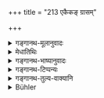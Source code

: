 +++
title = "213 एकैकङ् ग्रासम्"

+++

<details><summary>गङ्गानथ-मूलानुवादः</summary>

The twice-born man who is performing the ‘Atikṛcchra’ shall eat only one mouthful at each of the three times mentioned above, for three days,—and shall fast during the last three days.—(213)
</details>

<details><summary>मेधातिथिः</summary>

**पूर्ववद्** इति प्राजापत्यविधिम् अतिदिशति । एष्व् एव कालेष्व् **एकैकं ग्रासम्** अश्नीयात् ॥ ११.२१३ ॥
</details>

<details><summary>गङ्गानथ-भाष्यानुवादः</summary>

‘*Mentioned before*.’—This refers to what has been said in connection with the ‘Prājāpatya.’

At each of these times, he shall eat one mouthful.—(213)
</details>

<details><summary>गङ्गानथ-टिप्पन्यः</summary>

This verse is quoted in *Mitākṣarā* (3.320), which notes that the quantity of food here prescribed being less than even a ‘handful’, this must refer to cases where the person concerned is strong enough to live upon that quantity of food;—in *Aparārka* (p. 1238), which adds that there is to be option between ‘a morsel’ and ‘a handful’,—the one to be adopted being dependent upon the strength of the offender and upon the nature of the offence;—and in *Madanapārijāta* (p. 715), which explains ‘*trīṇi tryahāṇi*’ as *nine days*.
</details>

<details><summary>गङ्गानथ-तुल्य-वाक्यानि</summary>

*Baudhāyana* (4.5.8).—‘If one eats one mouthful only at each meal,
following, during three periods of three days, the rules given above, and subsists, during another three days, on air, that is called the
*Atikṛcchra* penance.’

Do. (2.2.40).—‘If, while observing the rules of the Kṛcchra, one eats at each meal only one mouthful, that is the *Atikṛcchra* penance.’

*Gautama* (26.18-19).—‘By the rules regarding the *Kṛcchra*, the
*Atikṛcchra* also becomes explained; but when he performs this latter,
he shall eat only as much as he can take at one mouthful.’

*Vaśiṣṭha* (24.1-2).—‘Let him take as much as he can at one mouthful,
and follow the rules of the *Kṛcchra*,—that is the *Atikṛcchra*.’

*Yājñavalkya* (3.320).—(See under 211.)

*Yājñavalkya* (3.311).—‘The Prājāpatya comes to be called the
*Atikṛcchra* when at each meal, the man eats only a handful.’
</details>

<details><summary>Bühler</summary>

214	A twice-born man who performs an Atikrikkhra (penance), must take his food during three periods of three days in the manner described above, (but) one mouthful only at each meal, and fast during the last three days.
</details>
